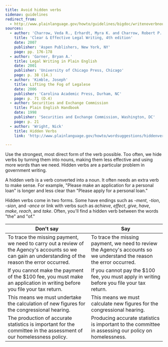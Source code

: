 ```yaml
---
title: Avoid hidden verbs
sidenav: guidelines
redirect_from:
  - http://www.plainlanguage.gov/howto/guidelines/bigdoc/writenoverbnouns.cfm
sources:
  - author: 'Charrow, Veda R., Erhardt, Myra K. and Charrow, Robert P.'
    title: 'Clear & Effective Legal Writing, 4th edition'
    date: 2007
    publisher: 'Aspen Publishers, New York, NY'
    page: pp. 176-178
  - author: 'Garner, Bryan A.'
    title: Legal Writing in Plain English
    date: 2001
    publisher: 'University of Chicago Press, Chicago'
    page: p. 38 (14.)
  - author: 'Kimble, Joseph'
    title: Lifting the Fog of Legalese
    date: 2006
    publisher: 'Carolina Academic Press, Durham, NC'
    page: p. 71 (D.4)
  - author: Securities and Exchange Commission
    title: Plain English Handbook
    date: 1998
    publisher: 'Securities and Exchange Commission, Washington, DC'
    page: p. 21
  - author: 'Wright, Nick'
    title: Hidden Verbs
    link: 'http://www.plainlanguage.gov/howto/wordsuggestions/hiddenverbs.cfm'

---
```


Use the strongest, most direct form of the verb possible. Too often, we hide verbs by turning them into nouns, making them less effective and using more words than we need. Hidden verbs are a particular problem in government writing.

A hidden verb is a verb converted into a noun. It often needs an extra verb to make sense. For example, "Please make an application for a personal loan" is longer and less clear than "Please apply for a personal loan."

Hidden verbs come in two forms. Some have endings such as _-ment_, _-tion_, _-sion_, and _-ance_ or link with verbs such as _achieve_, _effect_, _give_, _have_, _make_, _reach_, and _take_. Often, you'll find a hidden verb between the words "the" and "of."

Don't say | Say
------------------------------------------------------------------------------------------------------------------------------------------------------ | ---------------------------------------------------------------------------------------------------------------------
To trace the missing payment, we need to carry out a review of the Agency's accounts so we can gain an understanding of the reason the error occurred. | To trace the missing payment, we need to review the Agency's accounts so we understand the reason the error occurred.
If you cannot make the payment of the $100 fee, you must make an application in writing before you file your tax return. | If you cannot pay the $100 fee, you must apply in writing before you file your tax return.
This means we must undertake the calculation of new figures for the congressional hearing. | This means we must calculate new figures for the congressional hearing.
The production of accurate statistics is important for the committee in the assessment of our homelessness policy. | Producing accurate statistics is important to the committee in assessing our policy on homelessness.
